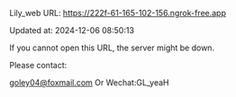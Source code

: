 Lily_web URL: https://222f-61-165-102-156.ngrok-free.app

Updated at: 2024-12-06 08:50:13

If you cannot open this URL, the server might be down.

Please contact: 

goley04@foxmail.com Or Wechat:GL_yeaH